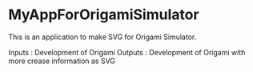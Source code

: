# MyAppForOrigamiSimulator
This is an application to make SVG for Origami Simulator.

Inputs : Development of Origami
Outputs : Development of Origami with more crease information as SVG

